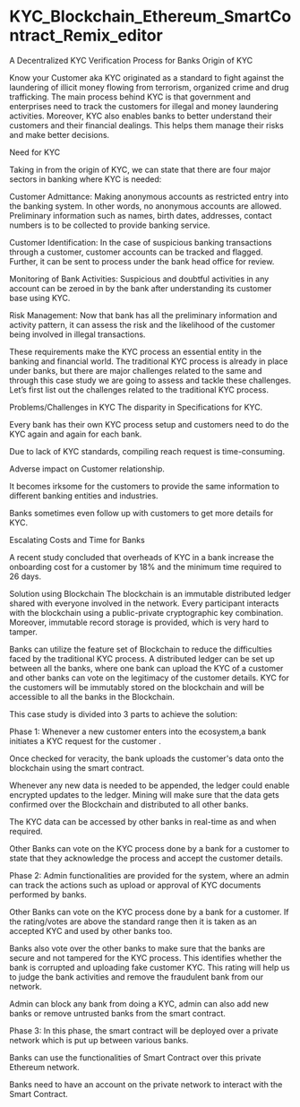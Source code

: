 # KYC_Blockchain_Ethereum_SmartContract_Remix_editor

A Decentralized KYC Verification Process for Banks
Origin of KYC

 

Know your Customer aka KYC originated as a standard to fight against the laundering of illicit money flowing from terrorism, organized crime and drug trafficking. The main process behind KYC is that government and enterprises need to track the customers for illegal and money laundering activities. Moreover, KYC also enables banks to better understand their customers and their financial dealings. This helps them manage their risks and make better decisions.

 

Need for KYC

Taking in from the origin of KYC, we can state that there are four major sectors in banking where KYC is needed:

Customer Admittance: Making anonymous accounts as restricted entry into the banking system. In other words, no anonymous accounts are allowed. Preliminary information such as names, birth dates, addresses, contact numbers is to be collected to provide banking service.

Customer Identification: In the case of suspicious banking transactions through a customer, customer accounts can be tracked and flagged. Further, it can be sent to process under the bank head office for review.

Monitoring of Bank Activities: Suspicious and doubtful activities in any account can be zeroed in by the bank after understanding its customer base using KYC.

Risk Management: Now that bank has all the preliminary information and activity pattern, it can assess the risk and the likelihood of the customer being involved in illegal transactions.

 

These requirements make the KYC process an essential entity in the banking and financial world. The traditional KYC process is already in place under banks, but there are major challenges related to the same and through this case study we are going to assess and tackle these challenges. Let’s first list out the challenges related to the traditional KYC process.

 

 

Problems/Challenges in KYC
The disparity in Specifications for KYC.

Every bank has their own KYC process setup and customers need to do the KYC again and again for each bank.

Due to lack of KYC standards, compiling reach request is time-consuming.

Adverse impact on Customer relationship.

It becomes irksome for the customers to provide the same information to different banking entities and industries.

Banks sometimes even follow up with customers to get more details for KYC.

Escalating Costs and Time for Banks

A recent study concluded that overheads of KYC in a bank increase the onboarding cost for a customer by 18% and the minimum time required to 26 days. 

Solution using Blockchain
The blockchain is an immutable distributed ledger shared with everyone involved in the network. Every participant interacts with the blockchain using a public-private cryptographic key combination. Moreover, immutable record storage is provided, which is very hard to tamper.

 

Banks can utilize the feature set of Blockchain to reduce the difficulties faced by the traditional KYC process. A distributed ledger can be set up between all the banks, where one bank can upload the KYC of a customer and other banks can vote on the legitimacy of the customer details. KYC for the customers will be immutably stored on the blockchain and will be accessible to all the banks in the Blockchain.

 

This case study is divided into 3 parts to achieve the solution:

Phase 1:
Whenever a new customer enters into the ecosystem,a bank initiates a KYC request for the customer .

Once checked for veracity, the bank uploads the customer's data onto the blockchain using the smart contract.

Whenever any new data is needed to be appended, the ledger could enable encrypted updates to the ledger. Mining will make sure that the data gets confirmed over the Blockchain and distributed to all other banks.

The KYC data can be accessed by other banks in real-time as and when required.

Other Banks can vote on the KYC process done by a bank for a customer to state that they acknowledge the process and accept the customer details.

Phase 2:
Admin functionalities are provided for the system, where an admin can track the actions such as upload or approval of KYC documents performed by banks.

Other Banks can vote on the KYC process done by a bank for a customer. If the rating/votes are above the standard range then it is taken as an accepted KYC and used by other banks too.

Banks also vote over the other banks to make sure that the banks are secure and not tampered for the KYC process. This identifies whether the bank is corrupted and uploading fake customer KYC. This rating will help us to judge the bank activities and remove the fraudulent bank from our network.

Admin can block any bank from doing a KYC, admin can also add new banks or remove untrusted banks from the smart contract.

Phase 3:
In this phase, the smart contract will be deployed over a private network which is put up between various banks.

Banks can use the functionalities of Smart Contract over this private Ethereum network.

Banks need to have an account on the private network to interact with the Smart Contract.

